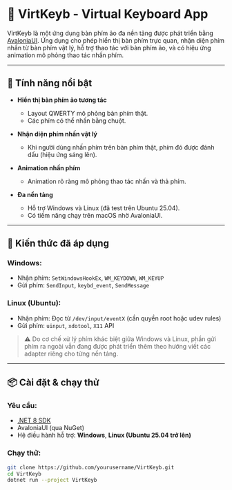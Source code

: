 # 🎹 VirtKeyb - Virtual Keyboard App

VirtKeyb là một ứng dụng bàn phím ảo đa nền tảng được phát triển bằng [AvaloniaUI](https://avaloniaui.net/). Ứng dụng cho phép hiển thị bàn phím trực quan, nhận diện phím nhấn từ bàn phím vật lý, hỗ trợ thao tác với bàn phím ảo, và có hiệu ứng animation mô phỏng thao tác nhấn phím.

---

## 🚀 Tính năng nổi bật

- **Hiển thị bàn phím ảo tương tác**
  - Layout QWERTY mô phỏng bàn phím thật.
  - Các phím có thể nhấn bằng chuột.

- **Nhận diện phím nhấn vật lý**
  - Khi người dùng nhấn phím trên bàn phím thật, phím đó được đánh dấu (hiệu ứng sáng lên).

- **Animation nhấn phím**
  - Animation rõ ràng mô phỏng thao tác nhấn và thả phím.

- **Đa nền tảng**
  - Hỗ trợ Windows và Linux (đã test trên Ubuntu 25.04).
  - Có tiềm năng chạy trên macOS nhờ AvaloniaUI.

---

## 🧠 Kiến thức đã áp dụng

### Windows:
- Nhận phím: `SetWindowsHookEx`, `WM_KEYDOWN`, `WM_KEYUP`
- Gửi phím: `SendInput`, `keybd_event`, `SendMessage`

### Linux (Ubuntu):
- Nhận phím: Đọc từ `/dev/input/eventX` (cần quyền root hoặc udev rules)
- Gửi phím: `uinput`, `xdotool`, `X11` API

> ⚠️ Do cơ chế xử lý phím khác biệt giữa Windows và Linux, phần gửi phím ra ngoài vẫn đang được phát triển thêm theo hướng viết các adapter riêng cho từng nền tảng.

---

## 📦 Cài đặt & chạy thử

### Yêu cầu:
- [.NET 8 SDK](https://dotnet.microsoft.com/download)
- AvaloniaUI (qua NuGet)
- Hệ điều hành hỗ trợ: **Windows**, **Linux (Ubuntu 25.04 trở lên)**

### Chạy thử:

```bash
git clone https://github.com/yourusername/VirtKeyb.git
cd VirtKeyb
dotnet run --project VirtKeyb

